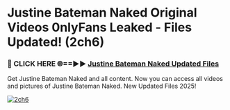 # Justine Bateman Naked Original Videos 0nlyFans Leaked - Files Updated! (2ch6)

<h3>🔴 CLICK HERE 🌐==►► <a href="https://tinyurl.com/yckcrads" rel="nofollow">Justine Bateman Naked Updated Files</a></h3>

Get Justine Bateman Naked and all content. Now you can access all videos and pictures of Justine Bateman Naked. New Updated Files 2025!

[![2ch6](https://i.imgur.com/hpKpOFt.gif)](https://tinyurl.com/yckcrads)
